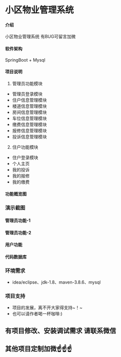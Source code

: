 # 小区物业管理系统

#### 介绍
小区物业管理系统
有BUG可留言加微

#### 软件架构
SpringBoot + Mysql

#### 项目说明

1.  管理员功能模块
- 管理员登录模块
- 住户信息管理模块
- 楼道信息管理模块
- 房间信息管理模块
- 车位信息管理模块
- 缴费信息管理模块
- 报修信息管理模块
- 投诉信息管理模块
2.  住户功能模块
- 住户登录模块
- 个人主页
- 我的投诉
- 我的报修
- 我的缴费


#### 功能概览图


### 演示截图
#### 管理员功能-1


#### 管理员功能-2


#### 用户功能


#### 代码数据库


### 环境需求
- idea/eclipse、jdk-1.8、maven-3.8.6、mysql

### 项目支持
- 项目的发展，离不开大家得支持~！~
- 也可以请作者喝一杯咖啡:)


## 有项目修改、安装调试需求 请联系微信


## 其他项目定制加微☝☝☝